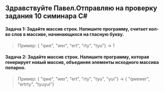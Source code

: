 ##  Здравствуйте Павел.Отправляю  на  проверку задания 10 симинара C# ##

####   **Задача 1:** Задайте массив строк. Напишите программу, считает кол-во слов в массиве, начинающихся на гласную букву. ####

>Пример: { "qwe", "wer", "ert", "rty", "tyu"} -> 1

#### **Задача 2:** Задайте массив строк. Напишите программу, которая генерирует новый массив, объединяя элементы исходного массива попарно.   ####

>Пример: { "qwe", "wer", "ert", "rty", "tyu", "yui"} -> { "qwewer", "ertrty", "tyuyui"}